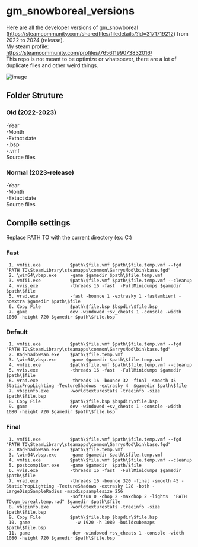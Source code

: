 # gm_snowboreal_versions
 Here are all the developer versions of gm_snowboreal (https://steamcommunity.com/sharedfiles/filedetails/?id=3171719212) from 2022 to 2024 (release).  
 My steam profile: https://steamcommunity.com/profiles/76561199073832016/  
 This repo is not meant to be optimize or whatsoever, there are a lot of duplicate files and other weird things.

 ![image](https://github.com/Unusuario2/gm_snowboreal_versions/assets/110506367/b772f729-ff2c-4971-b37b-547d0c5df62d)  


## Folder Struture
### Old (2022-2023)
 -Year  
    -Month  
        -Extact date  
        -.bsp  
        -.vmf   
            Source files   
### Normal (2023-release)
 -Year  
    -Month  
        -Extact date  
            Source files   
    
## Compile settings
Replace PATH TO with the current directory (ex: C:\) 
### Fast
```
 1. vmfii.exe           $path\$file.vmf $path\$file.temp.vmf --fgd "PATH TO\SteamLibrary\steamapps\common\GarrysMod\bin\base.fgd"
 2. \win64\vbsp.exe     -game $gamedir $path\$file.temp.vmf 
 3. vmfii.exe           $path\$file.vmf $path\$file.temp.vmf --cleanup
 4. vvis.exe            -threads 16 -fast  -FullMinidumps $gamedir $path\$file
 5. vrad.exe            -fast -bounce 1 -extrasky 1 -fastambient -noextra $gamedir $path\$file
 6. Copy File           $path\$file.bsp $bspdir\$file.bsp
 7. game                dev -windowed +sv_cheats 1 -console -width 1080 -height 720 $gamedir $path\$file.bsp
```
### Default
```
 1. vmfii.exe           $path\$file.vmf $path\$file.temp.vmf --fgd "PATH TO\SteamLibrary\steamapps\common\GarrysMod\bin\base.fgd"
 2. RadShadowMan.exe    $path\$file.temp.vmf
 3. \win64\vbsp.exe     -game $gamedir $path\$file.temp.vmf 
 4. vmfii.exe           $path\$file.vmf $path\$file.temp.vmf --cleanup
 5. vvis.exe            -threads 16 -fast  -FullMinidumps $gamedir $path\$file
 6. vrad.exe            -threads 16 -bounce 32 -final -smooth 45 -StaticPropLighting -TextureShadows -extrasky 4  $gamedir $path\$file
 7. vbspinfo.exe        -worldtexturestats -treeinfo -size $path\$file.bsp
 8. Copy File           $path\$file.bsp $bspdir\$file.bsp
 9. game                dev -windowed +sv_cheats 1 -console -width 1080 -height 720 $gamedir $path\$file.bsp
```
### Final
```
 1. vmfii.exe           $path\$file.vmf $path\$file.temp.vmf --fgd "PATH TO\SteamLibrary\steamapps\common\GarrysMod\bin\base.fgd"
 2. RadShadowMan.exe    $path\$file.temp.vmf
 3. \win64\vbsp.exe     -game $gamedir $path\$file.temp.vmf 
 4. vmfii.exe           $path\$file.vmf $path\$file.temp.vmf --cleanup
 5. postcompiler.exe    -game $gamedir  $path/$file
 6. vvis.exe            -threads 16 -fast  -FullMinidumps $gamedir $path\$file
 7. vrad.exe            -threads 16 -bounce 320 -final -smooth 45 -StaticPropLighting -TextureShadows -extrasky 128 -both -LargeDispSampleRadius -maxdispsamplesize 256 
                        -softsun 0 -chop 2 -maxchop 2 -lights  "PATH TO\gm_boreal.temp.rad" $gamedir $path\$file
 8. vbspinfo.exe        -worldtexturestats -treeinfo -size $path\$file.bsp
 9. Copy File           $path\$file.bsp $bspdir\$file.bsp
 10. game                 -w 1920 -h 1080 -buildcubemaps $path\$file.bsp
 11. game                dev -windowed +sv_cheats 1 -console -width 1080 -height 720 $gamedir $path\$file.bsp
```


